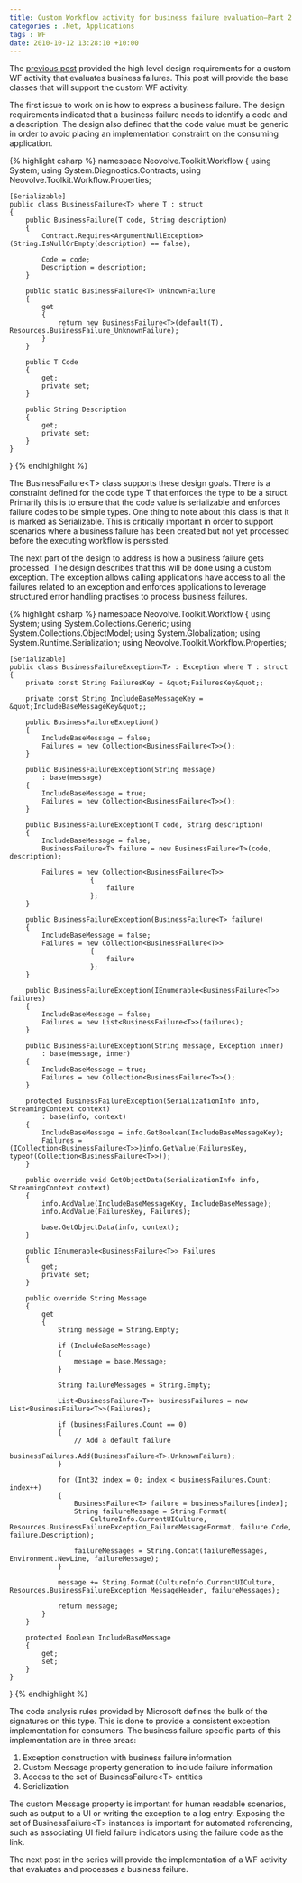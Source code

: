 ```yaml
---
title: Custom Workflow activity for business failure evaluation–Part 2
categories : .Net, Applications
tags : WF
date: 2010-10-12 13:28:10 +10:00
---
```


The [previous post][0] provided the high level design requirements for a custom WF activity that evaluates business failures. This post will provide the base classes that will support the custom WF activity.

The first issue to work on is how to express a business failure. The design requirements indicated that a business failure needs to identify a code and a description. The design also defined that the code value must be generic in order to avoid placing an implementation constraint on the consuming application.  

<!--more-->

{% highlight csharp %}
namespace Neovolve.Toolkit.Workflow
{
    using System;
    using System.Diagnostics.Contracts;
    using Neovolve.Toolkit.Workflow.Properties;
    
    [Serializable]
    public class BusinessFailure<T> where T : struct
    {
        public BusinessFailure(T code, String description)
        {
            Contract.Requires<ArgumentNullException>(String.IsNullOrEmpty(description) == false);
    
            Code = code;
            Description = description;
        }
    
        public static BusinessFailure<T> UnknownFailure
        {
            get
            {
                return new BusinessFailure<T>(default(T), Resources.BusinessFailure_UnknownFailure);
            }
        }
    
        public T Code
        {
            get;
            private set;
        }
    
        public String Description
        {
            get;
            private set;
        }
    }
}
{% endhighlight %}

The BusinessFailure&lt;T&gt; class supports these design goals. There is a constraint defined for the code type T that enforces the type to be a struct. Primarily this is to ensure that the code value is serializable and enforces failure codes to be simple types. One thing to note about this class is that it is marked as Serializable. This is critically important in order to support scenarios where a business failure has been created but not yet processed before the executing workflow is persisted.

The next part of the design to address is how a business failure gets processed. The design describes that this will be done using a custom exception. The exception allows calling applications have access to all the failures related to an exception and enforces applications to leverage structured error handling practises to process business failures.

{% highlight csharp %}
namespace Neovolve.Toolkit.Workflow
{
    using System;
    using System.Collections.Generic;
    using System.Collections.ObjectModel;
    using System.Globalization;
    using System.Runtime.Serialization;
    using Neovolve.Toolkit.Workflow.Properties;
    
    [Serializable]
    public class BusinessFailureException<T> : Exception where T : struct
    {
        private const String FailuresKey = &quot;FailuresKey&quot;;
    
        private const String IncludeBaseMessageKey = &quot;IncludeBaseMessageKey&quot;;
    
        public BusinessFailureException()
        {
            IncludeBaseMessage = false;
            Failures = new Collection<BusinessFailure<T>>();
        }
    
        public BusinessFailureException(String message)
            : base(message)
        {
            IncludeBaseMessage = true;
            Failures = new Collection<BusinessFailure<T>>();
        }
    
        public BusinessFailureException(T code, String description)
        {
            IncludeBaseMessage = false;
            BusinessFailure<T> failure = new BusinessFailure<T>(code, description);
    
            Failures = new Collection<BusinessFailure<T>>
                        {
                            failure
                        };
        }
    
        public BusinessFailureException(BusinessFailure<T> failure)
        {
            IncludeBaseMessage = false;
            Failures = new Collection<BusinessFailure<T>>
                        {
                            failure
                        };
        }
    
        public BusinessFailureException(IEnumerable<BusinessFailure<T>> failures)
        {
            IncludeBaseMessage = false;
            Failures = new List<BusinessFailure<T>>(failures);
        }
    
        public BusinessFailureException(String message, Exception inner)
            : base(message, inner)
        {
            IncludeBaseMessage = true;
            Failures = new Collection<BusinessFailure<T>>();
        }
    
        protected BusinessFailureException(SerializationInfo info, StreamingContext context)
            : base(info, context)
        {
            IncludeBaseMessage = info.GetBoolean(IncludeBaseMessageKey);
            Failures = (ICollection<BusinessFailure<T>>)info.GetValue(FailuresKey, typeof(Collection<BusinessFailure<T>>));
        }
    
        public override void GetObjectData(SerializationInfo info, StreamingContext context)
        {
            info.AddValue(IncludeBaseMessageKey, IncludeBaseMessage);
            info.AddValue(FailuresKey, Failures);
    
            base.GetObjectData(info, context);
        }
    
        public IEnumerable<BusinessFailure<T>> Failures
        {
            get;
            private set;
        }
    
        public override String Message
        {
            get
            {
                String message = String.Empty;
    
                if (IncludeBaseMessage)
                {
                    message = base.Message;
                }
    
                String failureMessages = String.Empty;
    
                List<BusinessFailure<T>> businessFailures = new List<BusinessFailure<T>>(Failures);
    
                if (businessFailures.Count == 0)
                {
                    // Add a default failure
                    businessFailures.Add(BusinessFailure<T>.UnknownFailure);
                }
    
                for (Int32 index = 0; index < businessFailures.Count; index++)
                {
                    BusinessFailure<T> failure = businessFailures[index];
                    String failureMessage = String.Format(
                        CultureInfo.CurrentUICulture, Resources.BusinessFailureException_FailureMessageFormat, failure.Code, failure.Description);
    
                    failureMessages = String.Concat(failureMessages, Environment.NewLine, failureMessage);
                }
    
                message += String.Format(CultureInfo.CurrentUICulture, Resources.BusinessFailureException_MessageHeader, failureMessages);
    
                return message;
            }
        }
    
        protected Boolean IncludeBaseMessage
        {
            get;
            set;
        }
    }
}
{% endhighlight %}

The code analysis rules provided by Microsoft defines the bulk of the signatures on this type. This is done to provide a consistent exception implementation for consumers. The business failure specific parts of this implementation are in three areas:

1. Exception construction with business failure information
1. Custom Message property generation to include failure information
1. Access to the set of BusinessFailure&lt;T&gt; entities
1. Serialization
    
The custom Message property is important for human readable scenarios, such as output to a UI or writing the exception to a log entry. Exposing the set of BusinessFailure&lt;T&gt; instances is important for automated referencing, such as associating UI field failure indicators using the failure code as the link.

The next post in the series will provide the implementation of a WF activity that evaluates and processes a business failure.

[0]: /post/2010/10/11/Custom-Workflow-activity-for-business-failure-evaluatione28093Part-1.aspx
